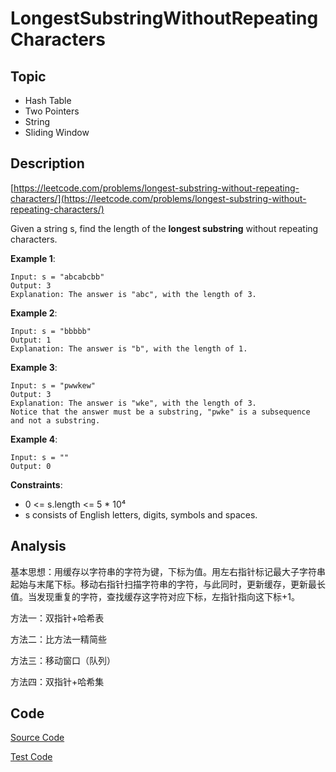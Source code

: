 # LongestSubstringWithoutRepeatingCharacters

## Topic

- Hash Table
- Two Pointers
- String
- Sliding Window

## Description

[https://leetcode.com/problems/longest-substring-without-repeating-characters/](https://leetcode.com/problems/longest-substring-without-repeating-characters/)

Given a string s, find the length of the **longest substring** without repeating characters.

**Example 1**:

```
Input: s = "abcabcbb"
Output: 3
Explanation: The answer is "abc", with the length of 3.
```

**Example 2**:

```
Input: s = "bbbbb"
Output: 1
Explanation: The answer is "b", with the length of 1.
```

**Example 3**:

```
Input: s = "pwwkew"
Output: 3
Explanation: The answer is "wke", with the length of 3.
Notice that the answer must be a substring, "pwke" is a subsequence and not a substring.
```

**Example 4**:

```
Input: s = ""
Output: 0
```

**Constraints**:

- 0 <= s.length <= 5 * 10⁴
- s consists of English letters, digits, symbols and spaces.

## Analysis

基本思想：用缓存以字符串的字符为键，下标为值。用左右指针标记最大子字符串起始与末尾下标。移动右指针扫描字符串的字符，与此同时，更新缓存，更新最长值。当发现重复的字符，查找缓存这字符对应下标，左指针指向这下标+1。

方法一：双指针+哈希表

方法二：比方法一精简些

方法三：移动窗口（队列）

方法四：双指针+哈希集


## Code

[Source Code](../../src/main/java/com/lun/medium/LongestSubstringWithoutRepeatingCharacters.java)

[Test Code](../../src/test/java/com/lun/medium/LongestSubstringWithoutRepeatingCharactersTest.java)

